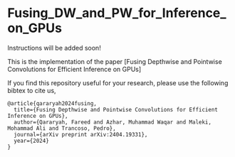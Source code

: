 # Fusing_DW_and_PW_for_Inference_on_GPUs

Instructions will be added soon!

This is the implementation of the paper [Fusing Depthwise and Pointwise Convolutions for Efficient Inference on GPUs]

If you find this repository useful for your research, please use the following bibtex to cite us,

```
@article{qararyah2024fusing,
  title={Fusing Depthwise and Pointwise Convolutions for Efficient Inference on GPUs},
  author={Qararyah, Fareed and Azhar, Muhammad Waqar and Maleki, Mohammad Ali and Trancoso, Pedro},
  journal={arXiv preprint arXiv:2404.19331},
  year={2024}
}
```
